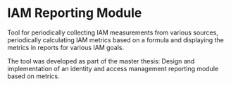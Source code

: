# IAM Reporting Module

Tool for periodically collecting IAM measurements from various sources, periodically calculating IAM metrics based on a
formula and displaying the metrics in reports for various IAM goals.

The tool was developed as part of the master thesis:
Design and implementation of an identity and access management reporting module based on metrics.
